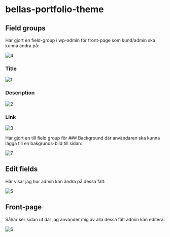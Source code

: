 # bellas-portfolio-theme

## Field groups
Har gjort en field-group i wp-admin för front-page som kund/admin ska kunna ändra på:

![4](https://user-images.githubusercontent.com/70195743/139407540-7af770c5-297f-4a77-9995-65f0f095edae.PNG)

### Title

![1](https://user-images.githubusercontent.com/70195743/139407084-b06f053a-0a68-462c-856a-81ec9807f9fc.PNG)

### Description

![2](https://user-images.githubusercontent.com/70195743/139407404-b68ee4a5-7aba-4838-90df-5d5934074ba8.PNG)

### Link

![3](https://user-images.githubusercontent.com/70195743/139407412-fd2eee0f-a9cd-44cc-ba51-d69997a74be9.PNG)

Har gjort en till field group för ### Background där användaren ska kunna lägga till en bakgrunds-bild till sidan:

![7](https://user-images.githubusercontent.com/70195743/139407847-8afdd888-70e7-4a33-a509-dcbe2f2a3869.PNG)

## Edit fields
Här visar jag hur admin kan ändra på dessa fält:

![5](https://user-images.githubusercontent.com/70195743/139408050-603d8179-afde-4229-be91-54f03545177b.PNG)

## Front-page
Såhär ser sidan ut där jag använder mig av alla dessa fält admin kan editera:

![6](https://user-images.githubusercontent.com/70195743/139408174-045817c1-3a52-47d0-9a94-9524e836d6db.PNG)




